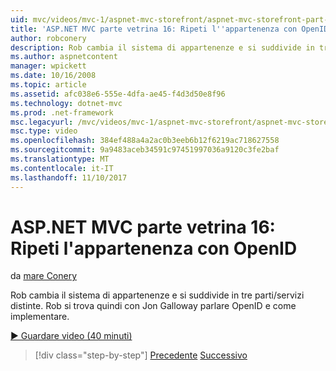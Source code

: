 ```yaml
---
uid: mvc/videos/mvc-1/aspnet-mvc-storefront/aspnet-mvc-storefront-part-16-membership-redo-with-openid
title: 'ASP.NET MVC parte vetrina 16: Ripeti l''appartenenza con OpenID | Documenti Microsoft'
author: robconery
description: Rob cambia il sistema di appartenenze e si suddivide in tre parti/servizi distinte. Rob si trova quindi con Jon Galloway parlare di OpenID e come imple...
ms.author: aspnetcontent
manager: wpickett
ms.date: 10/16/2008
ms.topic: article
ms.assetid: afc038e6-555e-4dfa-ae45-f4d3d50e8f96
ms.technology: dotnet-mvc
ms.prod: .net-framework
msc.legacyurl: /mvc/videos/mvc-1/aspnet-mvc-storefront/aspnet-mvc-storefront-part-16-membership-redo-with-openid
msc.type: video
ms.openlocfilehash: 384ef488a4a2ac0b3eeb6b12f6219ac718627558
ms.sourcegitcommit: 9a9483aceb34591c97451997036a9120c3fe2baf
ms.translationtype: MT
ms.contentlocale: it-IT
ms.lasthandoff: 11/10/2017
---
```

<a name="aspnet-mvc-storefront-part-16-membership-redo-with-openid"></a>ASP.NET MVC parte vetrina 16: Ripeti l'appartenenza con OpenID
====================
da [mare Conery](https://github.com/robconery)

Rob cambia il sistema di appartenenze e si suddivide in tre parti/servizi distinte. Rob si trova quindi con Jon Galloway parlare OpenID e come implementare.

[&#9654; Guardare video (40 minuti)](https://channel9.msdn.com/Blogs/ASP-NET-Site-Videos/aspnet-mvc-storefront-part-16-membership-redo-with-openid)

>[!div class="step-by-step"]
[Precedente](aspnet-mvc-storefront-part-15-public-code-review.md)
[Successivo](aspnet-mvc-storefront-part-17-checkout-with-jeff-atwood.md)
